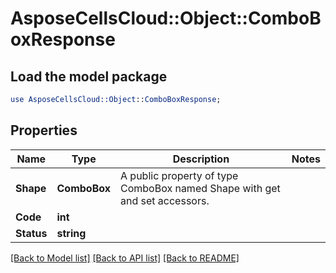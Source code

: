 # AsposeCellsCloud::Object::ComboBoxResponse 

## Load the model package
```perl
use AsposeCellsCloud::Object::ComboBoxResponse;
```

## Properties
Name | Type | Description | Notes
------------ | ------------- | ------------- | -------------
**Shape** | **ComboBox** | A public property of type ComboBox named Shape with get and set accessors. |
**Code** | **int** |  |
**Status** | **string** |  |  

[[Back to Model list]](../README.md#documentation-for-models) [[Back to API list]](../README.md#documentation-for-api-endpoints) [[Back to README]](../README.md)

